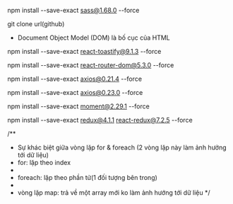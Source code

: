 <!-- Cài đặt sass -->
npm install --save-exact sass@1.68.0 --force

<!-- Gặp lỗi thêm --force cuối -->

<!-- Thêm framework vào reactjs nhanh chóng từ github -->

git clone url(github)

<!-- DOM Events là gì -->
- Document Object Model (DOM) là bố cục của HTML

npm install --save-exact react-toastify@9.1.3 --force

npm install --save-exact react-router-dom@5.3.0 --force

npm install --save-exact axios@0.21.4 --force

npm install --save-exact axios@0.23.0 --force

npm install --save-exact moment@2.29.1 --force

<!-- npm redux -->
npm install --save-exact redux@4.1.1 react-redux@7.2.5 --force


/**
 * Sự khác biệt giữa vòng lặp for & foreach (2 vòng lặp này làm ảnh hưởng tới dữ liệu)
 * for: lặp theo index
 * 
 * foreach: lặp theo phần tử(1 đối tượng bên trong)
 * 
 * vòng lặp map: trả về một array mới ko làm ảnh hướng tới dữ liệu
*/



